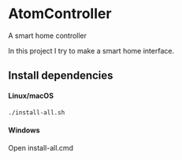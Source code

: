 # AtomController
A smart home controller

In this project I try to make a smart home interface.

## Install dependencies

#### Linux/macOS
```bash
./install-all.sh
```
#### Windows

Open install-all.cmd
